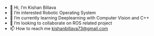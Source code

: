 - 👋 Hi, I’m  Kishan Billava
- 👀 I’m interested Robotic Operating System
- 🌱 I’m currently learning Deeplearning with Computer Vision and C++ 
- 💞️ I’m looking to collaborate on ROS related project 
- 📫 How to reach me kishanbillava73@gmail.com

<!---
KishanBillava/KishanBillava is a ✨ special ✨ repository because its `README.md` (this file) appears on your GitHub profile.
You can click the Preview link to take a look at your changes.
--->
